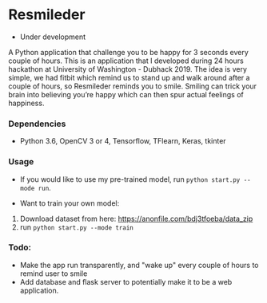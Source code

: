 # Resmileder 

* Under development

A Python application that challenge you to be happy for 3 seconds every couple of hours. This is an application that I developed during 24 hours hackathon at University of Washington - Dubhack 2019. The idea is very simple, we had fitbit which remind us to stand up and walk around after a couple of hours, so Resmileder reminds you to smile. Smiling can trick your brain into believing you’re happy which can then spur actual feelings of happiness. 

### Dependencies

* Python 3.6, OpenCV 3 or 4, Tensorflow, TFlearn, Keras, tkinter

### Usage

* If you would like to use my pre-trained model, run ```python start.py --mode run```.

* Want to train your own model:

1. Download dataset from here: https://anonfile.com/bdj3tfoeba/data_zip
2. run ```python start.py --mode train```


### Todo:

* Make the app run transparently, and "wake up" every couple of hours to remind user to smile
* Add database and flask server to potentially make it to be a web application. 



